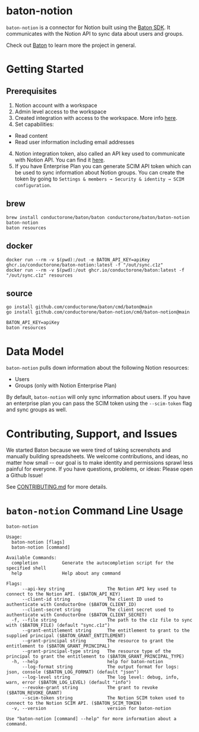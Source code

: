 # baton-notion
`baton-notion` is a connector for Notion built using the [Baton SDK](https://github.com/conductorone/baton-sdk). It communicates with the Notion API to sync data about users and groups.

Check out [Baton](https://github.com/conductorone/baton) to learn more the project in general.

# Getting Started

## Prerequisites

1. Notion account with a workspace
2. Admin level access to the workspace
3. Created integration with access to the workspace. More info [here](https://developers.notion.com/docs/create-a-notion-integration#step-1-create-an-integration).
5. Set capabilities: 
  - Read content
  - Read user information including email addresses
4. Notion integration token, also called an API key used to communicate with Notion API. You can find it [here](https://www.notion.so/my-integrations).
5. If you have Enterprise Plan you can generate SCIM API token which can be used to sync information about Notion groups. You can create the token by going to `Settings & members → Security & identity → SCIM configuration`.

## brew

```
brew install conductorone/baton/baton conductorone/baton/baton-notion
baton-notion
baton resources
```

## docker

```
docker run --rm -v $(pwd):/out -e BATON_API_KEY=apiKey ghcr.io/conductorone/baton-notion:latest -f "/out/sync.c1z"
docker run --rm -v $(pwd):/out ghcr.io/conductorone/baton:latest -f "/out/sync.c1z" resources
```

## source

```
go install github.com/conductorone/baton/cmd/baton@main
go install github.com/conductorone/baton-notion/cmd/baton-notion@main

BATON_API_KEY=apiKey
baton resources
```

# Data Model

`baton-notion` pulls down information about the following Notion resources:
- Users
- Groups (only with Notion Enterprise Plan)

By default, `baton-notion` will only sync information about users. If you have an enterprise plan you can pass the SCIM token using the `--scim-token` flag and sync groups as well.

# Contributing, Support, and Issues

We started Baton because we were tired of taking screenshots and manually building spreadsheets. We welcome contributions, and ideas, no matter how small -- our goal is to make identity and permissions sprawl less painful for everyone. If you have questions, problems, or ideas: Please open a Github Issue!

See [CONTRIBUTING.md](https://github.com/ConductorOne/baton/blob/main/CONTRIBUTING.md) for more details.

# `baton-notion` Command Line Usage

```
baton-notion

Usage:
  baton-notion [flags]
  baton-notion [command]

Available Commands:
  completion         Generate the autocompletion script for the specified shell
  help               Help about any command

Flags:
      --api-key string                The Notion API key used to connect to the Notion API. ($BATON_API_KEY)
      --client-id string              The client ID used to authenticate with ConductorOne ($BATON_CLIENT_ID)
      --client-secret string          The client secret used to authenticate with ConductorOne ($BATON_CLIENT_SECRET)
  -f, --file string                   The path to the c1z file to sync with ($BATON_FILE) (default "sync.c1z")
      --grant-entitlement string      The entitlement to grant to the supplied principal ($BATON_GRANT_ENTITLEMENT)
      --grant-principal string        The resource to grant the entitlement to ($BATON_GRANT_PRINCIPAL)
      --grant-principal-type string   The resource type of the principal to grant the entitlement to ($BATON_GRANT_PRINCIPAL_TYPE)
  -h, --help                          help for baton-notion
      --log-format string             The output format for logs: json, console ($BATON_LOG_FORMAT) (default "json")
      --log-level string              The log level: debug, info, warn, error ($BATON_LOG_LEVEL) (default "info")
      --revoke-grant string           The grant to revoke ($BATON_REVOKE_GRANT)
      --scim-token string             The Notion SCIM token used to connect to the Notion SCIM API. ($BATON_SCIM_TOKEN)
  -v, --version                       version for baton-notion

Use "baton-notion [command] --help" for more information about a command.

```